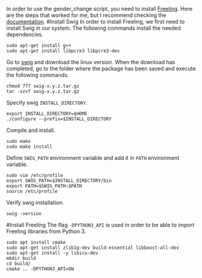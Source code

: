 In order to use the gender_change script, you need to install 
[Freeling](http://nlp.lsi.upc.edu/freeling/index.php/node/1). Here are the steps that worked for me, but
 I recommend checking the [documentation](https://freeling-user-manual.readthedocs.io/en/v4.1/).
#Install Swig
In order to install Freeling, we first need to install Swig in our system. The following commands install the needed
 dependencies.
```
sudo apt-get install g++
sudo apt-get install libpcre3 libpcre3-dev
```
Go to [swig](http://www.swig.org/) and download the linux version.
When the download has completed, go to the folder where the package has been saved and execute the following commands. 
```
chmod 777 swig-x.y.z.tar.gz
tar -xzvf swig-x.y.z.tar.gz
```
Specify swig `INSTALL_DIRECTORY`.
```
export INSTALL_DIRECTORY=$HOME
./configure --prefix=$INSTALL_DIRECTORY
```
Compile and install.
```
sudo make
sudo make install
```
Define `SWIG_PATH` environment variable and add it in `PATH` environment variable. 
```
sudo vim /etc/profile
export SWIG_PATH=$INSTALL_DIRECTORY/bin
export PATH=$SWIG_PATH:$PATH
source /etc/profile
```
Verify swig installation.

```
swig -version
```
#Install Freeling
The flag `-DPYTHON3_API` is used in order to be able to import Freeling libraries from Python 3.
```
sudo apt install cmake
sudo apt-get install zlib1g-dev build-essential libboost-all-dev
sudo apt-get install -y libicu-dev
mkdir build
cd build/
cmake .. -DPYTHON3_API=ON
```
